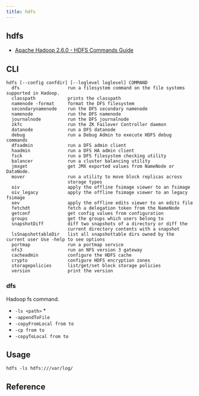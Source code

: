 ```yaml
---
title: hdfs
---
```


## hdfs
* [Apache Hadoop 2.6.0 - HDFS Commands Guide](https://hadoop.apache.org/docs/r2.6.0/hadoop-project-dist/hadoop-hdfs/HDFSCommands.html#dfs)

## CLI

```
hdfs [--config confdir] [--loglevel loglevel] COMMAND
  dfs                  run a filesystem command on the file systems supported in Hadoop.
  classpath            prints the classpath
  namenode -format     format the DFS filesystem
  secondarynamenode    run the DFS secondary namenode
  namenode             run the DFS namenode
  journalnode          run the DFS journalnode
  zkfc                 run the ZK Failover Controller daemon
  datanode             run a DFS datanode
  debug                run a Debug Admin to execute HDFS debug commands
  dfsadmin             run a DFS admin client
  haadmin              run a DFS HA admin client
  fsck                 run a DFS filesystem checking utility
  balancer             run a cluster balancing utility
  jmxget               get JMX exported values from NameNode or DataNode.
  mover                run a utility to move block replicas across
                       storage types
  oiv                  apply the offline fsimage viewer to an fsimage
  oiv_legacy           apply the offline fsimage viewer to an legacy fsimage
  oev                  apply the offline edits viewer to an edits file
  fetchdt              fetch a delegation token from the NameNode
  getconf              get config values from configuration
  groups               get the groups which users belong to
  snapshotDiff         diff two snapshots of a directory or diff the
                       current directory contents with a snapshot
  lsSnapshottableDir   list all snapshottable dirs owned by the current user Use -help to see options
  portmap              run a portmap service
  nfs3                 run an NFS version 3 gateway
  cacheadmin           configure the HDFS cache
  crypto               configure HDFS encryption zones
  storagepolicies      list/get/set block storage policies
  version              print the version
```

### dfs
Hadoop fs command.

* `-ls <path>`
    * 
* `-appendToFile`
* `-copyFromLocal from to`
* `-cp from to`
* `-copyToLocal from to`


## Usage

```
hdfs -ls hdfs:///var/log/
```



## Reference
